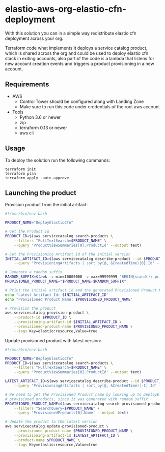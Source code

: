 # elastio-aws-org-elastio-cfn-deployment

With this solution you can in a simple way redistribute elastio cfn deployment
across your org.

Terraform code what implements it deploys a service catalog product, which is
shared across the org and could be used to deploy elastio cfn stack in exiting
accounts, also part of the code is a lambda that listens for new account
creation events and triggers a product provisioning in a new account.

## Requirements

- AWS
  - Control Tower should be configured along with Landing Zone
  - Make sure to run this code under credentials of the root aws account
- Tools
  - Python 3.6 or newer
  - zip
  - terraform 0.13 or newer
  - aws cli

## Usage

To deploy the solution run the following commands:

```console
terraform init
terraform plan
terraform apply -auto-approve
```

## Launching the product

Provision product from the initial artifact:

```bash
#!/usr/bin/env bash

PRODUCT_NAME="DeployElastioCfn"

# Get the Product Id
PRODUCT_ID=$(aws servicecatalog search-products \
    --filters "FullTextSearch=$PRODUCT_NAME" \
    --query 'ProductViewSummaries[0].ProductId' --output text)

# Get the Provisioning Artifact Id of the initial version
INITIAL_ARTIFACT_ID=$(aws servicecatalog describe-product --id $PRODUCT_ID \
    --query 'ProvisioningArtifacts | sort_by(@, &CreatedTime)[0].Id' --output text)

# Generate a random suffix
RANDOM_SUFFIX=$(awk -v min=10000000 -v max=99999999 'BEGIN{srand(); print int(min+rand()*(max-min+1))}')
PROVISIONED_PRODUCT_NAME="$PRODUCT_NAME-$RANDOM_SUFFIX"

# Print the initial artifact id and the generated Provisioned Product Name
echo "Latest Artifact Id: $INITIAL_ARTIFACT_ID"
echo "Provisioned Product Name: $PROVISIONED_PRODUCT_NAME"

# Provision the product
aws servicecatalog provision-product \
    --product-id $PRODUCT_ID \
    --provisioning-artifact-id $INITIAL_ARTIFACT_ID \
    --provisioned-product-name $PROVISIONED_PRODUCT_NAME \
    --tags Key=elastio:resource,Value=true
```

Update provisioned product with latest version:

```bash
#!/usr/bin/env bash

PRODUCT_NAME="DeployElastioCfn"
PRODUCT_ID=$(aws servicecatalog search-products \
    --filters "FullTextSearch=$PRODUCT_NAME" \
    --query 'ProductViewSummaries[0].ProductId' --output text)

LATEST_ARTIFACT_ID=$(aws servicecatalog describe-product --id $PRODUCT_ID \
    --query 'ProvisioningArtifacts | sort_by(@, &CreatedTime)[-1].Id' --output text)

# We need to get the Provisioned Product name by looking up to DeployElastioCfn
# provisioned products, since it was generated with random suffix
PROVISIONED_PRODUCT_NAME=$(aws servicecatalog search-provisioned-products \
    --filters "SearchQuery=$PRODUCT_NAME" \
    --query 'ProvisionedProducts[0].Name' --output text)

# Update the product to the latest version
aws servicecatalog update-provisioned-product \
    --provisioned-product-name $PROVISIONED_PRODUCT_NAME \
    --provisioning-artifact-id $LATEST_ARTIFACT_ID \
    --product-name $PRODUCT_NAME \
    --tags Key=elastio:resource,Value=true
```
